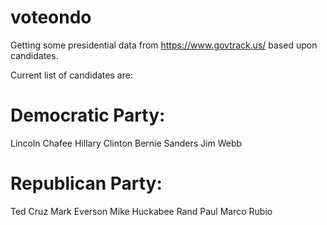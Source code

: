 # voteondo
Getting some presidential data from https://www.govtrack.us/ based upon candidates.

Current list of candidates are:

Democratic Party:
=================
Lincoln Chafee
Hillary Clinton
Bernie Sanders
Jim Webb

Republican Party:
=================
Ted Cruz
Mark Everson
Mike Huckabee
Rand Paul
Marco Rubio
